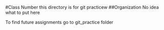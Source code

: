 #Class Number
	this directory is for git practicew
##Organization
	No idea what to put here


To find future assignments go to git_practice folder 

